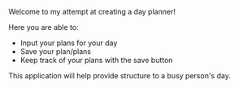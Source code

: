 Welcome to my attempt at creating a day planner!

Here you are able to:
  - Input your plans for your day
  - Save your plan/plans
  - Keep track of your plans with the save button
 
This application will help provide structure to a busy person's day.

